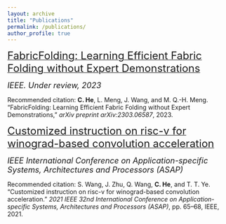 ```yaml
---
layout: archive
title: "Publications"
permalink: /publications/
author_profile: true
---
```


[<font size=5>FabricFolding: Learning Efficient Fabric Folding without Expert Demonstrations</font>](https://arxiv.org/pdf/2303.06587.pdf)

<font size=4><i>IEEE. Under review, 2023 </i> </font>

Recommended citation: **C. He**, L. Meng, J. Wang, and M. Q.-H. Meng. “FabricFolding: Learning Efficient Fabric Folding without Expert Demonstrations,” *arXiv preprint arXiv:2303.06587*, 2023.


[<font size=5>Customized instruction on risc-v for winograd-based convolution acceleration</font>](https://ieeexplore.ieee.org/abstract/document/9516614)

<font size=4><i>IEEE International Conference on Application-specific Systems, Architectures and Processors (ASAP)</i></font>

Recommended citation: S. Wang, J. Zhu, Q. Wang, **C. He**, and T. T. Ye. “Customized instruction on risc-v for winograd-based convolution acceleration.” *2021 IEEE 32nd International Conference on Application-specific Systems, Architectures and Processors (ASAP)*, pp. 65–68, IEEE, 2021.


